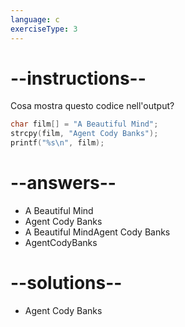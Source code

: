 ```yaml
---
language: c
exerciseType: 3
---
```


# --instructions--

Cosa mostra questo codice nell'output?
```c
char film[] = "A Beautiful Mind";
strcpy(film, "Agent Cody Banks");
printf("%s\n", film);
```

# --answers--

- A Beautiful Mind
- Agent Cody Banks
- A Beautiful MindAgent Cody Banks
- AgentCodyBanks

# --solutions--

- Agent Cody Banks
